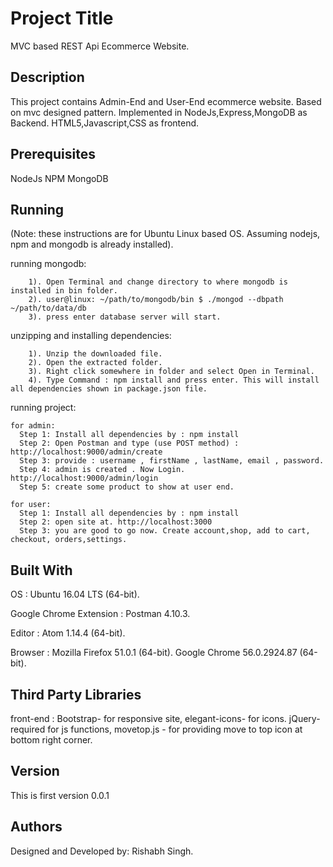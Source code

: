 # Project Title

MVC based REST Api Ecommerce Website.

## Description

This project contains Admin-End and User-End ecommerce website.
Based on mvc designed pattern.
Implemented in NodeJs,Express,MongoDB as Backend.
HTML5,Javascript,CSS as frontend.

## Prerequisites

NodeJs
NPM
MongoDB

## Running

(Note: these instructions are for Ubuntu Linux based OS. Assuming nodejs, npm and mongodb is already installed).

  running mongodb:
```
    1). Open Terminal and change directory to where mongodb is installed in bin folder.
    2). user@linux: ~/path/to/mongodb/bin $ ./mongod --dbpath ~/path/to/data/db
    3). press enter database server will start.
```
  unzipping and installing dependencies:
```
    1). Unzip the downloaded file.
    2). Open the extracted folder.
    3). Right click somewhere in folder and select Open in Terminal.
    4). Type Command : npm install and press enter. This will install all dependencies shown in package.json file.
```
  running project:
```
for admin:
  Step 1: Install all dependencies by : npm install
  Step 2: Open Postman and type (use POST method) : http://localhost:9000/admin/create
  Step 3: provide : username , firstName , lastName, email , password.
  Step 4: admin is created . Now Login. http://localhost:9000/admin/login
  Step 5: create some product to show at user end.

for user:
  Step 1: Install all dependencies by : npm install
  Step 2: open site at. http://localhost:3000
  Step 3: you are good to go now. Create account,shop, add to cart, checkout, orders,settings.
```
## Built With

OS : Ubuntu 16.04 LTS (64-bit).

Google Chrome Extension : Postman 4.10.3.

Editor : Atom 1.14.4 (64-bit).

Browser : Mozilla Firefox 51.0.1 (64-bit).
          Google Chrome 56.0.2924.87 (64-bit).

## Third Party Libraries

front-end : Bootstrap- for responsive site,
            elegant-icons- for icons.
            jQuery- required for js functions,
            movetop.js - for providing move to top icon at bottom right corner.

## Version

This is first version 0.0.1

## Authors

Designed and Developed by: Rishabh Singh.
